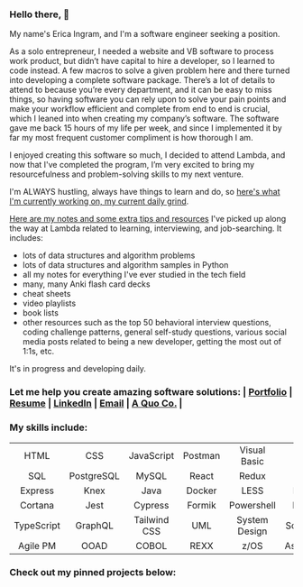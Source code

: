 ### Hello there, 👋

My name's Erica Ingram, and I'm a software engineer seeking a position.

As a solo entrepreneur, I needed a website and VB software to process work product, but didn’t have capital to hire a developer, so I learned to code instead. A few macros to solve a given problem here and there turned into developing a complete software package. There’s a lot of details to attend to because you’re every department, and it can be easy to miss things, so having software you can rely upon to solve your pain points and make your workflow efficient and complete from end to end is crucial, which I leaned into when creating my company’s software. The software gave me back 15 hours of my life per week, and since I implemented it by far my most frequent customer compliment is how thorough I am.

I enjoyed creating this software so much, I decided to attend Lambda, and now that I've completed the program, I’m very excited to bring my resourcefulness and problem-solving skills to my next venture. 

I'm ALWAYS hustling, always have things to learn and do, so [here's what I'm currently working on, my current daily grind](https://gist.github.com/evoingram/8b0f2c49954907c67b684ce3cd0c1fd3).  

[Here are my notes and some extra tips and resources](https://github.com/evoingram/endorsement) I've picked up along the way at Lambda related to learning, interviewing, and job-searching.  It includes:

- lots of data structures and algorithm problems 
- lots of data structures and algorithm samples in Python
- all my notes for everything I've ever studied in the tech field
- many, many Anki flash card decks
- cheat sheets
- video playlists
- book lists
- other resources such as the top 50 behavioral interview questions, coding challenge patterns, general self-study questions, various social media posts related to being a new developer, getting the most out of 1:1s, etc.

It's in progress and developing daily.

### Let me help you create amazing software solutions:  | [Portfolio](http://www.ericaingram.com) | [Resume](https://www.aquoco.co/Erica_Ingram_Resume.pdf) | [LinkedIn](https://www.linkedin.com/in/aquocotrans/) | [Email](mailto:evoingram@aquoco.onmicrosoft.com) | [A Quo Co.](https://www.aquoco.co) | 

### My skills include:

|            |            |              |         |               |             |
|:----------:|:----------:|:------------:|:-------:|:-------------:|:-----------:|
|    HTML    |     CSS    |  JavaScript  | Postman |  Visual Basic |     Git     |
|     SQL    | PostgreSQL |     MySQL    |  React  |     Redux     |     Node    |
|   Express  |    Knex    |     Java     |  Docker |      LESS     |    Emmet    |
|   Cortana  |    Jest    |    Cypress   |  Formik |   Powershell  |    Python   |
| TypeScript |   GraphQL  | Tailwind CSS |   UML   | System Design | Scalability |
|  Agile PM  |    OOAD    |     COBOL    |   REXX  |      z/OS     |  Assembler  |

### Check out my pinned projects below:
